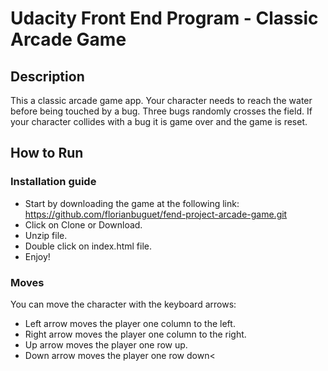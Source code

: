 # Udacity Front End Program - Classic Arcade Game

## Description
This a classic arcade game app. Your character needs to reach the water before being touched by a bug. Three bugs randomly crosses the field.
If your character collides with a bug it is game over and the game is reset.

## How to Run
### Installation guide
* Start by downloading the game at the following link: https://github.com/florianbuguet/fend-project-arcade-game.git
* Click on Clone or Download.
* Unzip file.
* Double click on index.html file.
* Enjoy!

### Moves
You can move the character with the keyboard arrows:
* Left arrow moves the player one column to the left.
* Right arrow moves the player one column to the right.
* Up arrow moves the player one row up.
* Down arrow moves the player one row down<
